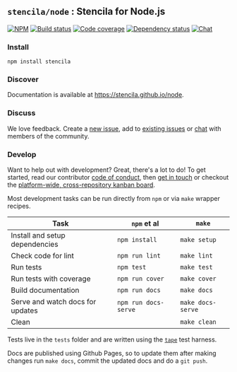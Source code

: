 ## `stencila/node` : Stencila for Node.js

[![NPM](http://img.shields.io/npm/v/stencila.svg?style=flat)](https://www.npmjs.com/package/stencila)
[![Build status](https://travis-ci.org/stencila/node.svg?branch=master)](https://travis-ci.org/stencila/node)
[![Code coverage](https://codecov.io/gh/stencila/node/branch/master/graph/badge.svg)](https://codecov.io/gh/stencila/node)
[![Dependency status](https://david-dm.org/stencila/node.svg)](https://david-dm.org/stencila/node)
[![Chat](https://badges.gitter.im/stencila/stencila.svg)](https://gitter.im/stencila/stencila)


### Install

```
npm install stencila
```

### Discover

Documentation is available at https://stencila.github.io/node.


### Discuss

We love feedback. Create a [new issue](https://github.com/stencila/node/issues/new), add to [existing issues](https://github.com/stencila/node/issues) or [chat](https://gitter.im/stencila/stencila) with members of the community.


### Develop

Want to help out with development? Great, there's a lot to do! To get started, read our contributor [code of conduct](CONDUCT.md), then [get in touch](https://gitter.im/stencila/stencila) or checkout the [platform-wide, cross-repository kanban board](https://github.com/orgs/stencila/projects/1).

Most development tasks can be run directly from `npm` or via `make` wrapper recipes.

Task                                                    |`npm` et al            | `make`          |
------------------------------------------------------- |-----------------------|-----------------|    
Install and setup dependencies                          | `npm install`         | `make setup`
Check code for lint                                     | `npm run lint`        | `make lint`
Run tests                                               | `npm test`            | `make test`
Run tests with coverage                                 | `npm run cover`       | `make cover`
Build documentation                                     | `npm run docs`        | `make docs`
Serve and watch docs for updates                        | `npm run docs-serve`  | `make docs-serve`
Clean                                                   |                       | `make clean`

Tests live in the `tests` folder and are written using the [`tape`](https://github.com/substack/tape) test harness.

Docs are published using Github Pages, so to update them after making changes run `make docs`, commit the updated docs and do a `git push`.
